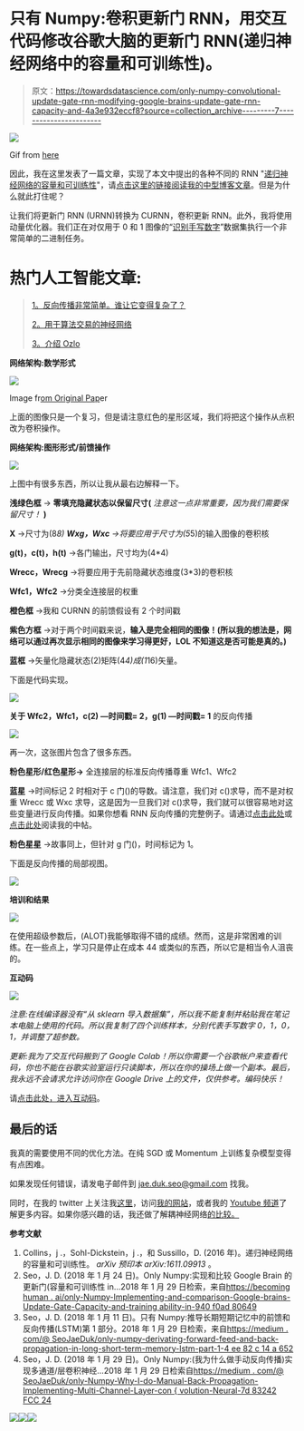 # 只有 Numpy:卷积更新门 RNN，用交互代码修改谷歌大脑的更新门 RNN(递归神经网络中的容量和可训练性)。

> 原文：<https://towardsdatascience.com/only-numpy-convolutional-update-gate-rnn-modifying-google-brains-update-gate-rnn-capacity-and-4a3e932eccf8?source=collection_archive---------7----------------------->

![](img/9cd8bad084dd82105228722e0285b9ee.png)

Gif from [here](https://giphy.com/gifs/neural-networks-IthDvtTlWezf2/download)

因此，我在这里发表了一篇文章，实现了本文中提出的各种不同的 RNN "[递归神经网络的容量和可训练性](https://arxiv.org/abs/1611.09913)"，请[点击这里的链接阅读我的中型博客文章](https://becominghuman.ai/only-numpy-implementing-and-comparing-google-brains-update-gate-capacity-and-trainability-in-940f0ad80649)。但是为什么就此打住呢？

让我们将更新门 RNN (URNN)转换为 CURNN，卷积更新 RNN。此外，我将使用动量优化器。我们正在对仅用于 0 和 1 图像的“[识别手写数字](http://scikit-learn.org/stable/auto_examples/classification/plot_digits_classification.html)”数据集执行一个非常简单的二进制任务。

# 热门人工智能文章:

> [1。反向传播非常简单。谁让它变得复杂了？](https://becominghuman.ai/back-propagation-is-very-simple-who-made-it-complicated-97b794c97e5c)
> 
> [2。用于算法交易的神经网络](https://becominghuman.ai/neural-networks-for-algorithmic-trading-multimodal-and-multitask-deep-learning-5498e0098caf)
> 
> [3。介绍 Ozlo](https://becominghuman.ai/introducing-ozlo-d5cce73d7ba5)

**网络架构:数学形式**

![](img/9e2ec7eaf8e3390662e09e0f4d54d249.png)

Image fr[om Original Pap](https://arxiv.org/abs/1611.09913)er

上面的图像只是一个复习，但是请注意红色的星形区域，我们将把这个操作从点积改为卷积操作。

**网络架构:图形形式/前馈操作**

![](img/6a3442bba8c0e9181105f48a6515741b.png)

上图中有很多东西，所以让我从最右边解释一下。

**浅绿色框** → **零填充隐藏状态以保留尺寸(** *注意这一点非常重要，因为我们需要保留尺寸！* **)**

**X** →尺寸为(8*8)
**Wxg，Wxc** →将要应用于尺寸为(5*5)的输入图像的卷积核

**g(t)，c(t)，h(t)** →各门输出，尺寸均为(4*4)

**Wrecc，Wrecg** →将要应用于先前隐藏状态维度(3*3)的卷积核

**Wfc1，Wfc2** →分类全连接层的权重

**橙色框** →我和 CURNN 的前馈假设有 2 个时间戳

**紫色方框** →对于两个时间戳来说，**输入是完全相同的图像！(所以我的想法是，网络可以通过再次显示相同的图像来学习得更好，LOL 不知道这是否可能是真的。)**

**蓝框** →矢量化隐藏状态(2)矩阵(4*4)成(1*16)矢量。

下面是代码实现。

![](img/0d9172e0aca3babb0127d8851c620394.png)

**关于
Wfc2，Wfc1，c(2) —时间戳= 2，g(1) —时间戳= 1** 的反向传播

![](img/7c7831435f048499cf9d341f7afc929e.png)

再一次，这张图片包含了很多东西。

**粉色星形/红色星形→** 全连接层的标准反向传播尊重 Wfc1、Wfc2

**蓝星** →时间标记 2 时相对于 c 门()的导数。请注意，我们对 c()求导，而不是对权重 Wrecc 或 Wxc 求导，这是因为一旦我们对 c()求导，我们就可以很容易地对这些变量进行反向传播。如果你想看 RNN 反向传播的完整例子。请通过[点击此处](https://medium.com/@SeoJaeDuk/only-numpy-deriving-forward-feed-and-back-propagation-in-long-short-term-memory-lstm-part-1-4ee82c14a652)或[点击此处](https://becominghuman.ai/only-numpy-implementing-and-comparing-google-brains-update-gate-capacity-and-trainability-in-940f0ad80649)阅读我的中帖。

**粉色星星** →故事同上，但针对 g 门()，时间标记为 1。

下面是反向传播的局部视图。

![](img/91eb07e2045df95b02eff0694ac9b9f5.png)

**培训和结果**

![](img/c62f3636a827215d9a8a0094c3f70181.png)

在使用超级参数后，(ALOT)我能够取得不错的成绩。然而，这是非常困难的训练。在一些点上，学习只是停止在成本 44 或类似的东西，所以它是相当令人沮丧的。

**互动码**

![](img/166190f286289cad818e39fc2722da32.png)

*注意:在线编译器没有“从 sklearn 导入数据集”，所以我不能复制并粘贴我在笔记本电脑上使用的代码。所以我复制了四个训练样本，分别代表手写数字 0，1，0，1，并调整了超参数。*

*更新:我为了交互代码搬到了 Google Colab！所以你需要一个谷歌帐户来查看代码，你也不能在谷歌实验室运行只读脚本，所以在你的操场上做一个副本。最后，我永远不会请求允许访问你在 Google Drive 上的文件，仅供参考。编码快乐！*

请[点击此处，进入互动码](https://colab.research.google.com/notebook#fileId=1Q4uM2nh3HrsCzY6aEVWyFAiEo-Yy_6Xq)。

## 最后的话

我真的需要使用不同的优化方法。在纯 SGD 或 Momentum 上训练复杂模型变得有点困难。

如果发现任何错误，请发电子邮件到 jae.duk.seo@gmail.com 找我。

同时，在我的 twitter 上关注我[这里](https://twitter.com/JaeDukSeo)，访问[我的网站](https://jaedukseo.me/)，或者我的 [Youtube 频道](https://www.youtube.com/c/JaeDukSeo)了解更多内容。如果你感兴趣的话，我还做了解耦神经网络[的比较。](https://becominghuman.ai/only-numpy-implementing-and-comparing-combination-of-google-brains-decoupled-neural-interfaces-6712e758c1af)

**参考文献**

1.  Collins，j .，Sohl-Dickstein，j .，和 Sussillo，D. (2016 年)。递归神经网络的容量和可训练性。 *arXiv 预印本 arXiv:1611.09913* 。
2.  Seo，J. D. (2018 年 1 月 24 日)。Only Numpy:实现和比较 Google Brain 的更新门(容量和可训练性 in…2018 年 1 月 29 日检索，来自[https://becoming human . ai/only-Numpy-Implementing-and-comparison-Google-brains-Update-Gate-Capacity-and-training ability-in-940 f0ad 80649](https://becominghuman.ai/only-numpy-implementing-and-comparing-google-brains-update-gate-capacity-and-trainability-in-940f0ad80649)
3.  Seo，J. D. (2018 年 1 月 11 日)。只有 Numpy:推导长期短期记忆中的前馈和反向传播(LSTM)第 1 部分。2018 年 1 月 29 日检索，来自[https://medium . com/@ SeoJaeDuk/only-numpy-derivating-forward-feed-and-back-propagation-in-long-short-term-memory-lstm-part-1-4 ee 82 c 14 a 652](https://medium.com/@SeoJaeDuk/only-numpy-deriving-forward-feed-and-back-propagation-in-long-short-term-memory-lstm-part-1-4ee82c14a652)
4.  Seo，J. D. (2018 年 1 月 29 日)。Only Numpy:(我为什么做手动反向传播)实现多通道/层卷积神经…2018 年 1 月 29 日检索自[https://medium . com/@ SeoJaeDuk/only-Numpy-Why-I-do-Manual-Back-Propagation-Implementing-Multi-Channel-Layer-con { volution-Neural-7d 83242 FCC 24](https://medium.com/@SeoJaeDuk/only-numpy-why-i-do-manual-back-propagation-implementing-multi-channel-layer-convolution-neural-7d83242fcc24)

[![](img/20880898f038333e31843bbd07b0e4df.png)](https://becominghuman.ai/artificial-intelligence-communities-c305f28e674c)[![](img/dd23357ef17960a7bfb82e7b277f50f1.png)](https://upscri.be/8f5f8b)[![](img/91ecfb22295488bc2c6af3d2ac34d857.png)](https://becominghuman.ai/write-for-us-48270209de63)